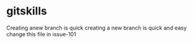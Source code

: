 # gitskills
Creating anew branch is quick
creating a new branch is quick and easy
change this file in issue-101